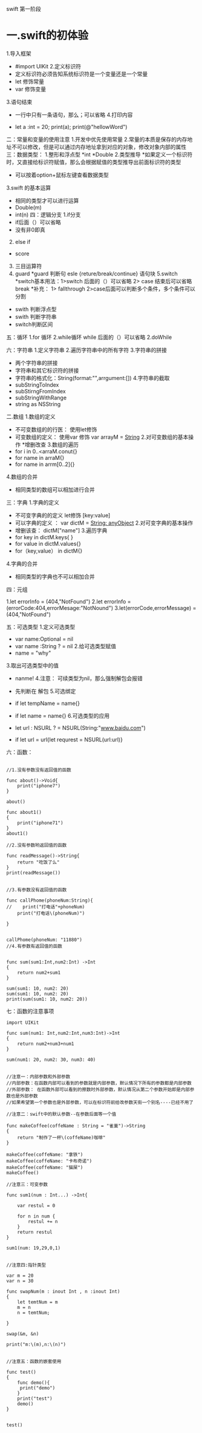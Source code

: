 swift 第一阶段
# 一.swift的初体验

1.导入框架
*  #import UIKit
2.定义标识符
* 定义标识符必须告知系统标识符是一个变量还是一个常量
*  let 修饰常量
*  var 修饰变量

3.语句结束
* 一行中只有一条语句，那么；可以省略
4.打印内容

* let a :int = 20; print(a); print(@"hellowWord")

二：常量和变量的使用注意
1.开发中优先使用常量
2.常量的本质是保存的内存地址不可以修改，但是可以通过内存地址拿到对应的对象，修改对象内部的属性
三：数据类型：
1.整形和浮点型
*int
*Double
2.类型推导
*如果定义一个标识符时，又直接给标识符赋值，那么会根据赋值的类型推导出前面标识符的类型
* 可以按着option+鼠标左键查看数据类型

3.swift 的基本运算
* 相同的类型才可以进行运算
* Double(m)
* int(n)
四：逻辑分支
1.if分支
* if后面（）可以省略
* 没有非0即真
2. else if 
* score 

3. 三目运算符
4. guard
*guard 判断句 esle {reture/break/continue} 语句块
5.switch
*switch基本用法：1>switch 后面的（）可以省略 2> case 结束后可以省略break
*补充：
1> fallthrough
2>case后面可以判断多个条件，多个条件可以分割
* swith 判断浮点型
* swith 判断字符串
* switch判断区间

五：循环
1.for 循环
2.while循环
while 后面的（）可以省略
2.doWhile

六：字符串
1.定义字符串
2.遍历字符串中的所有字符
3.字符串的拼接
* 两个字符串的拼接
* 字符串和其它标识符的拼接
* 字符串的格式化：String(format:"",arrgument:[])
4.字符串的截取
* subStringToIndex
* subStirngFromIndex
*  subStringWithRange
*   string as NSString

二.数组
1.数组的定义
* 不可变数组的的行医： 使用let修饰
*  可变数组的定义： 使用var 修饰  var arrayM = [String]()
2.对可变数组的基本操作
*增删改查
3.数组的遍历
* for i in 0..<arraM.conut{}
* for name in arraM{}
* for name in arrm[0..2]{}

4.数组的合并
* 相同类型的数组可以相加进行合并

三：字典
1.字典的定义
* 不可变字典的的定义 let修饰 [key:value]
*  可以字典的定义 ： var dictM = [String: anyObject]()
2.对可变字典的基本操作
* 增删该查： dictM["name"]
3.遍历字典
* for key in dictM.keys{
}
* for value in dictM.values{}
*  for（key,value） in dictM{}


4.字典的合并
 * 相同类型的字典也不可以相加合并

 四：元组 
 
1.let errorInfo = (404,"NotFound")
2.let errorInfo = (errorCode:404,errorMesage:"NotNound")
3.let(errorCode,errorMessage) = (404,"NotFound")

五：可选类型
1.定义可选类型
* var name:Optional<String> = nil
*  var name :String ? = nil 
2.给可选类型赋值
*  name = "why"

3.取出可选类型中的值

* nanme!
4.注意： 可续类型为nil，那么强制解包会报错
* 先判断在 解包
5.可选绑定
* if let tempName = name{}
* if let name = name{}
6.可选类型的应用

* let url : NSURL ? = NSURL(String:"www.baidu.com")
* if let url = url{let requrest = NSURL(url:url)}

六：函数：


```import UIKit

//1.没有参数没有返回值的函数

func about()->Void{
    print("iphone7")
}

about()

func about1()
{
    print("iphone71")
}
about1()

//2.没有参数哟返回值的函数

func readMessage()->String{
    return "吃饭了么"
}
print(readMessage())


//3.有参数没有返回值的函数

func callPhome(phoneNum:String){
//    print("打电话"+phoneNum)
    print("打电话\(phoneNum)")

}


callPhome(phoneNum: "11880")
//4.有参数有返回值的函数

 
func sum(sum1:Int,num2:Int) ->Int
{
    return num2+sum1
}

sum(sum1: 10, num2: 20)
sum(sum1: 10, num2: 20)
print(sum(sum1: 10, num2: 20))
```

 
 

七：函数的注意事项

```
import UIKit

func sum(num1: Int,num2:Int,num3:Int)->Int
{
    return num2+num3+num1
}

sum(num1: 20, num2: 30, num3: 40)


//注意一：内部参数和外部参数
//内部参数：在函数内部可以看到的参数就是内部参数，默认情况下所有的参数都是内部参数
//外部参数： 在函数外部可以看到的擦数时外部参数，默认情况从第二个参数开始即是内部参数也是外部参数
//如果希望第一个参数也是外部参数，可以在标识符前给改参数天街一个别名----已经不用了

//注意二：swift中的默认参数--在参数后面等一个值

func makeCoffee(coffeName : String = "雀巢")->String
{
    return "制作了一杯\(coffeName)咖啡"
}

makeCoffee(coffeName: "拿铁")
makeCoffee(coffeName: "卡布奇诺")
makeCoffee(coffeName: "猫屎")
makeCoffee()

//注意三：可变参数

func sum1(num : Int...) ->Int{

    var restul = 0
    
    for n in num {
        restul += n
    }
    return restul
}

sum1(num: 19,29,0,1)


//注意四:指针类型

var m = 20
var n = 30

func swapNum(m : inout Int , n :inout Int)
{
    let temtNum = m
    m = n
    n = temtNum;
    
}

swap(&m, &n)

print("m:\(m),n:\(n)")


//注意五：函数的嵌套使用

func test()
{
    func demo(){
     print("demo")
    }
    print("test")
    demo()
}


test()

```